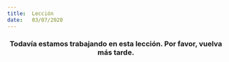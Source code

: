 ```yaml
---
title:  Lección
date:   03/07/2020
---
```


### <center>Todavía estamos trabajando en esta lección. Por favor, vuelva más tarde.</center>